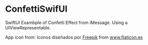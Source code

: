 # ConfettiSwifUI

SwiftUI Exambple of Confetti Effect from iMessage.
Using a UIViewRepresentable.

App icon from:
Iconos diseñados por <a href="https://www.flaticon.es/autores/freepik" title="Freepik">Freepik</a> from <a href="https://www.flaticon.es/" title="Flaticon"> www.flaticon.es</a>
